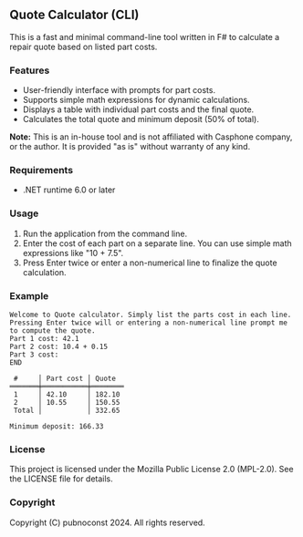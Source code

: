 ## Quote Calculator (CLI)

This is a fast and minimal command-line tool written in F# to calculate a repair quote based on listed part costs.

### Features

* User-friendly interface with prompts for part costs.
* Supports simple math expressions for dynamic calculations.
* Displays a table with individual part costs and the final quote.
* Calculates the total quote and minimum deposit (50% of total).

**Note:** This is an in-house tool and is not affiliated with Casphone company, or the author. It is provided "as is" without warranty of any kind.

### Requirements

* .NET runtime 6.0 or later

### Usage

1. Run the application from the command line.
2. Enter the cost of each part on a separate line. You can use simple math expressions like "10 + 7.5".
3. Press Enter twice or enter a non-numerical line to finalize the quote calculation.

### Example

```
Welcome to Quote calculator. Simply list the parts cost in each line.
Pressing Enter twice will or entering a non-numerical line prompt me to compute the quote.
Part 1 cost: 42.1
Part 2 cost: 10.4 + 0.15
Part 3 cost: 
END

 #     │ Part cost │ Quote
═══════╪═══════════╪════════
 1     │ 42.10     │ 182.10
 2     │ 10.55     │ 150.55
 Total │           │ 332.65

Minimum deposit: 166.33
```

### License

This project is licensed under the Mozilla Public License 2.0 (MPL-2.0). See the LICENSE file for details.

### Copyright

Copyright (C) pubnoconst 2024.  All rights reserved.
